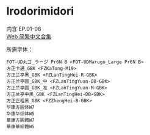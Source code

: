 # Irodorimidori

内含 EP.01-08  
[Web 简繁中文合集](https://github.com/Nekomoekissaten-SUB/Nekomoekissaten-Storage/releases/download/subtitles_pkg/Irodorimidori_Web_zho.7z)

所需字体：
```
FOT-UD丸ゴ_ラージ Pr6N B <FOT-UDMarugo_Large Pr6N B>
方正卡通_GBK <FZKaTong-M19>
方正兰亭黑_GBK <FZLanTingHei-R-GBK>
方正兰亭圆_GBK_中 <FZLanTingYuan-DB-GBK>
方正兰亭圆_GBK_准 <FZLanTingYuan-M-GBK>
方正兰亭中黑_GBK <FZLanTingHei-DB-GBK>
方正正粗黑_GBK <FZZhengHei-B-GBK>
华康方圆体W7
华康华综体W5
華康方圓體W7
華康華綜體W5
```